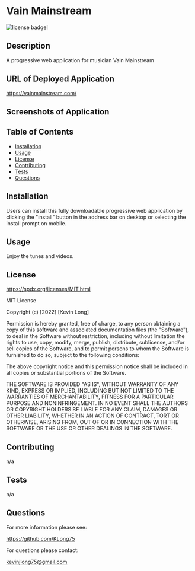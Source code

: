 # Vain Mainstream

![license badge!](https://img.shields.io/badge/license-MIT-blue)

## Description

A progressive web application for musician Vain Mainstream

## URL of Deployed Application

<https://vainmainstream.com/>

## Screenshots of Application

## Table of Contents

- [Installation](#installation)
- [Usage](#usage)
- [License](#license)
- [Contributing](#contributing)
- [Tests](#tests)
- [Questions](#questions)

## Installation

Users can install this fully downloadable progressive web application by clicking the "install" button in the address bar on desktop or selecting the install prompt on mobile.

## Usage

Enjoy the tunes and videos.

## License

https://spdx.org/licenses/MIT.html

MIT License

Copyright (c) [2022] [Kevin Long]

Permission is hereby granted, free of charge, to any person obtaining a copy
of this software and associated documentation files (the "Software"), to deal
in the Software without restriction, including without limitation the rights
to use, copy, modify, merge, publish, distribute, sublicense, and/or sell
copies of the Software, and to permit persons to whom the Software is
furnished to do so, subject to the following conditions:

The above copyright notice and this permission notice shall be included in all
copies or substantial portions of the Software.

THE SOFTWARE IS PROVIDED "AS IS", WITHOUT WARRANTY OF ANY KIND, EXPRESS OR
IMPLIED, INCLUDING BUT NOT LIMITED TO THE WARRANTIES OF MERCHANTABILITY,
FITNESS FOR A PARTICULAR PURPOSE AND NONINFRINGEMENT. IN NO EVENT SHALL THE
AUTHORS OR COPYRIGHT HOLDERS BE LIABLE FOR ANY CLAIM, DAMAGES OR OTHER
LIABILITY, WHETHER IN AN ACTION OF CONTRACT, TORT OR OTHERWISE, ARISING FROM,
OUT OF OR IN CONNECTION WITH THE SOFTWARE OR THE USE OR OTHER DEALINGS IN THE
SOFTWARE.

## Contributing

n/a

## Tests

n/a

## Questions

For more information please see:

https://github.com/KLong75

For questions please contact:

[kevinjlong75@gmail.com](mailto:kevinjlong75@gmail.com)
